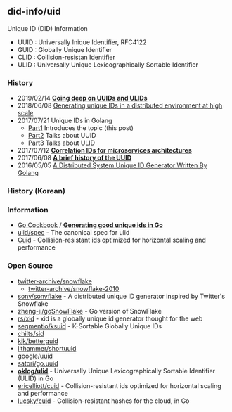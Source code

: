 ## did-info/uid
Unique ID (DID) Information
- UUID : Universally Inique Identifier, RFC4122
- GUID : Globally Unique Identifier
- CLID : Collision-resistan Identifier 
- ULID : Universally Unique Lexicographically Sortable Identifier


### History
- 2019/02/14 [**Going deep on UUIDs and ULIDs**](https://www.honeybadger.io/blog/uuids-and-ulids/)
- 2018/06/08 [Generating unique IDs in a distributed environment at high scale](https://www.callicoder.com/distributed-unique-id-sequence-number-generator/)
- 2017/07/21 Unique IDs in Golang
    - [Part1](http://antoniomo.com/blog/2017/05/21/unique-ids-in-golang-part-1/) Introduces the topic (this post)
    - [Part2](http://antoniomo.com/blog/2017/05/21/unique-ids-in-golang-part-2/) Talks about UUID
    - [Part3](http://antoniomo.com/blog/2017/05/21/unique-ids-in-golang-part-3/) Talks about ULID
- 2017/07/12 [**Correlation IDs for microservices architectures**](https://hilton.org.uk/blog/microservices-correlation-id)
- 2017/06/08 [**A brief history of the UUID**](https://segment.com/blog/a-brief-history-of-the-uuid/)
- 2016/05/05 [A Distributed System Unique ID Generator Written By Golang](https://medium.com/@zhengji91/a-distributed-system-unique-id-generator-written-by-golang-60ecfdbe6118)


### History (Korean)


### Information
- [Go Cookbook](https://blog.kowalczyk.info/book/go-cookbook.html) / [**Generating good unique ids in Go**](https://blog.kowalczyk.info/article/JyRZ/generating-good-unique-ids-in-go.html)
- [ulid/spec](https://github.com/ulid/spec) - The canonical spec for ulid
- [Cuid](http://usecuid.org/) - Collision-resistant ids optimized for horizontal scaling and performance


### Open Source
- [twitter-archive/snowflake](https://github.com/twitter-archive/snowflake)
    - [twitter-archive/snowflake-2010](https://github.com/twitter-archive/snowflake/tree/snowflake-2010)
- [sony/sonyflake](https://github.com/sony/sonyflake) - A distributed unique ID generator inspired by Twitter's Snowflake
- [zheng-ji/goSnowFlake](https://github.com/zheng-ji/goSnowFlake) - Go version of SnowFlake
- [rs/xid](https://github.com/rs/xid) - xid is a globally unique id generator thought for the web
- [segmentio/ksuid](https://github.com/segmentio/ksuid) - K-Sortable Globally Unique IDs
- [chilts/sid](https://github.com/chilts/sid)
- [kjk/betterguid](https://github.com/kjk/betterguid)
- [lithammer/shortuuid](https://github.com/lithammer/shortuuid)
- [google/uuid](https://github.com/google/uuid)
- [satori/go.uuid](https://github.com/satori/go.uuid)
- [**oklog/ulid**](https://github.com/oklog/ulid) - Universally Unique Lexicographically Sortable Identifier (ULID) in Go
- [ericelliott/cuid](https://github.com/ericelliott/cuid) - Collision-resistant ids optimized for horizontal scaling and performance
- [lucsky/cuid](https://github.com/lucsky/cuid) - Collision-resistant hashes for the cloud, in Go


